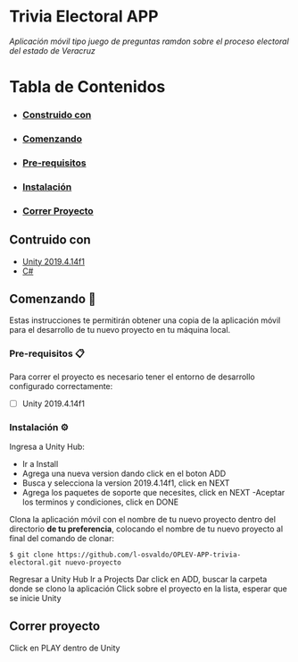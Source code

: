 # Trivia Electoral APP

_Aplicación móvil tipo juego de preguntas ramdon sobre el proceso electoral del estado de Veracruz_

# Tabla de Contenidos  

- ### [Construido con](#contruido-con)
- ### [Comenzando](#comenzando)
- ### [Pre-requisitos](#pre-requisitos)
- ### [Instalación](#instalación)
- ### [Correr Proyecto](#correr-proyecto)

## Contruido con 

* [Unity 2019.4.14f1](https://docs.unity3d.com/2019.4/Documentation/Manual/index.html)
* [C#](https://docs.microsoft.com/en-us/dotnet/csharp/)

## Comenzando 🚀

Estas instrucciones te permitirán obtener una copia de la aplicación móvil para el desarrollo de tu nuevo proyecto en tu máquina local.

### Pre-requisitos 📋

Para correr el proyecto es necesario tener el entorno de desarrollo configurado correctamente:

- [ ] Unity 2019.4.14f1

### Instalación ⚙️

Ingresa a Unity Hub:

- Ir a Install
- Agrega una nueva version dando click en el boton ADD
- Busca y selecciona la version 2019.4.14f1, click en NEXT
- Agrega los paquetes de soporte que necesites, click en NEXT
 -Aceptar los terminos y condiciones, click en DONE


Clona la aplicación móvil con el nombre de tu nuevo proyecto dentro del directorio **de tu preferencia**, colocando el nombre de tu nuevo proyecto al final del comando de clonar:

```
$ git clone https://github.com/l-osvaldo/OPLEV-APP-trivia-electoral.git nuevo-proyecto
```

Regresar a Unity Hub
Ir a Projects
Dar click en ADD, buscar la carpeta donde se clono la aplicación
Click sobre el proyecto en la lista, esperar que se inicie Unity


## Correr proyecto

Click en PLAY dentro de Unity

